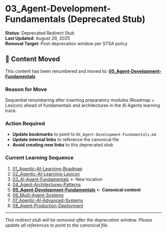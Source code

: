 # 03_Agent-Development-Fundamentals (Deprecated Stub)

**Status**: Deprecated Redirect Stub  
**Last Updated**: August 29, 2025  
**Removal Target**: Post-deprecation window per STSA policy  

## 🔄 Content Moved

This content has been renumbered and moved to: **[05_Agent-Development-Fundamentals](05_Agent-Development-Fundamentals.md)**

### Reason for Move

Sequential renumbering after inserting preparatory modules (Roadmap + Lexicon) ahead of fundamentals and architectures in the AI Agents learning track.

### Action Required

- **Update bookmarks** to point to `05_Agent-Development-Fundamentals.md`
- **Update internal links** to reference the canonical file
- **Avoid creating new links** to this deprecated stub

### Current Learning Sequence

1. [01_Agentic-AI-Learning-Roadmap](01_Agentic-AI-Learning-Roadmap.md)
2. [02_Agentic-AI-Learning-Lexicon](02_Agentic-AI-Learning-Lexicon.md)
3. [03_AI-Agent-Fundamentals](03_AI-Agent-Fundamentals.md) ← New location
4. [04_Agent-Architectures-Patterns](04_Agent-Architectures-Patterns.md)
5. **[05_Agent-Development-Fundamentals](05_Agent-Development-Fundamentals.md)** ← **Canonical content**
6. [06_Multi-Agent-Systems](06_Multi-Agent-Systems.md)
7. [07_Agentic-AI-Advanced-Systems](07_Agentic-AI-Advanced-Systems.md)
8. [08_Agent-Production-Deployment](08_Agent-Production-Deployment.md)

---

*This redirect stub will be removed after the deprecation window. Please update all references to point to the canonical file.*
